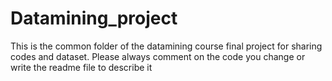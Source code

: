 # Datamining_project
This is the common folder of the datamining course final project for sharing codes and dataset.
Please always comment on the code you change or write the readme file to describe it
